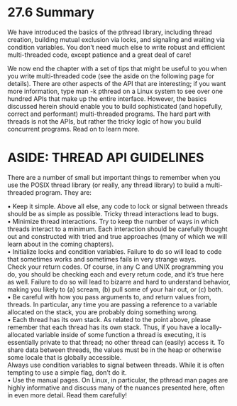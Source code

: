 # 27.6 Summary  

We have introduced the basics of the pthread library, including thread creation, building mutual exclusion via locks, and signaling and waiting via condition variables. You don’t need much else to write robust and efficient multi-threaded code, except patience and a great deal of care!  

We now end the chapter with a set of tips that might be useful to you when you write multi-threaded code (see the aside on the following page for details). There are other aspects of the API that are interesting; if you want more information, type man -k pthread on a Linux system to see over one hundred APIs that make up the entire interface. However, the basics discussed herein should enable you to build sophisticated (and hopefully, correct and performant) multi-threaded programs. The hard part with threads is not the APIs, but rather the tricky logic of how you build concurrent programs. Read on to learn more.  

# ASIDE: THREAD API GUIDELINES  

There are a number of small but important things to remember when you use the POSIX thread library (or really, any thread library) to build a multi-threaded program. They are:  

• Keep it simple. Above all else, any code to lock or signal between threads should be as simple as possible. Tricky thread interactions lead to bugs.   
• Minimize thread interactions. Try to keep the number of ways in which threads interact to a minimum. Each interaction should be carefully thought out and constructed with tried and true approaches (many of which we will learn about in the coming chapters).   
• Initialize locks and condition variables. Failure to do so will lead to code that sometimes works and sometimes fails in very strange ways.   
Check your return codes. Of course, in any C and UNIX programming you do, you should be checking each and every return code, and it’s true here as well. Failure to do so will lead to bizarre and hard to understand behavior, making you likely to (a) scream, (b) pull some of your hair out, or (c) both.   
• Be careful with how you pass arguments to, and return values from, threads. In particular, any time you are passing a reference to a variable allocated on the stack, you are probably doing something wrong.   
• Each thread has its own stack. As related to the point above, please remember that each thread has its own stack. Thus, if you have a locally-allocated variable inside of some function a thread is executing, it is essentially private to that thread; no other thread can (easily) access it. To share data between threads, the values must be in the heap or otherwise some locale that is globally accessible.   
Always use condition variables to signal between threads. While it is often tempting to use a simple flag, don’t do it.   
• Use the manual pages. On Linux, in particular, the pthread man pages are highly informative and discuss many of the nuances presented here, often in even more detail. Read them carefully!  

